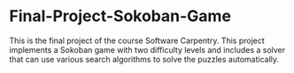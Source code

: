 # Final-Project-Sokoban-Game
This is the final project of the course Software Carpentry. This project implements a Sokoban game with two difficulty levels and includes a solver that can use various search algorithms to solve the puzzles automatically.

